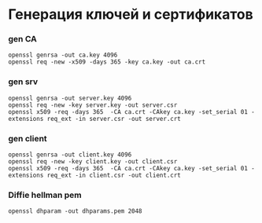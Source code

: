 
# Генерация ключей и сертификатов
### gen CA
```
openssl genrsa -out ca.key 4096
openssl req -new -x509 -days 365 -key ca.key -out ca.crt
```
### gen srv 
```
openssl genrsa -out server.key 4096
openssl req -new -key server.key -out server.csr
openssl x509 -req -days 365  -CA ca.crt -CAkey ca.key -set_serial 01 -extensions req_ext -in server.csr -out server.crt
```
### gen client 
```
openssl genrsa -out client.key 4096
openssl req -new -key client.key -out client.csr
openssl x509 -req -days 365  -CA ca.crt -CAkey ca.key -set_serial 01 -extensions req_ext -in client.csr -out client.crt
```
### Diffie hellman pem
```
openssl dhparam -out dhparams.pem 2048
```

